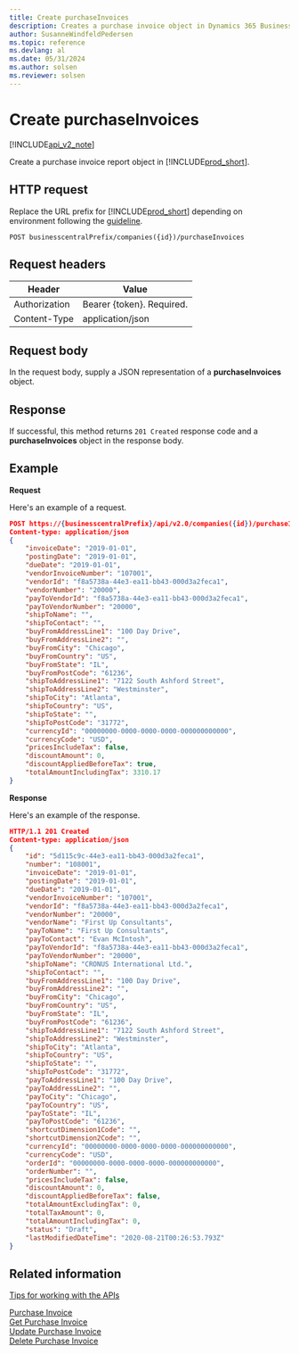 ```yaml
---
title: Create purchaseInvoices  
description: Creates a purchase invoice object in Dynamics 365 Business Central.
author: SusanneWindfeldPedersen
ms.topic: reference
ms.devlang: al
ms.date: 05/31/2024
ms.author: solsen
ms.reviewer: solsen
---
```


# Create purchaseInvoices

[!INCLUDE[api_v2_note](../../../includes/api_v2_note.md)]

Create a purchase invoice report object in [!INCLUDE[prod_short](../../../includes/prod_short.md)].

## HTTP request
Replace the URL prefix for [!INCLUDE[prod_short](../../../includes/prod_short.md)] depending on environment following the [guideline](../../v2.0/endpoints-apis-for-dynamics.md).

```
POST businesscentralPrefix/companies({id})/purchaseInvoices
```

## Request headers

|Header|Value|
|------|-----|
|Authorization  |Bearer {token}. Required. |
|Content-Type  |application/json|

## Request body
In the request body, supply a JSON representation of a **purchaseInvoices** object.

## Response
If successful, this method returns ```201 Created``` response code and a **purchaseInvoices** object in the response body.

## Example

**Request**

Here's an example of a request.

```json
POST https://{businesscentralPrefix}/api/v2.0/companies({id})/purchaseInvoices
Content-type: application/json
{
    "invoiceDate": "2019-01-01",
    "postingDate": "2019-01-01",
    "dueDate": "2019-01-01",
    "vendorInvoiceNumber": "107001",
    "vendorId": "f8a5738a-44e3-ea11-bb43-000d3a2feca1",
    "vendorNumber": "20000",
    "payToVendorId": "f8a5738a-44e3-ea11-bb43-000d3a2feca1",
    "payToVendorNumber": "20000",
    "shipToName": "",
    "shipToContact": "",
    "buyFromAddressLine1": "100 Day Drive",
    "buyFromAddressLine2": "",
    "buyFromCity": "Chicago",
    "buyFromCountry": "US",
    "buyFromState": "IL",
    "buyFromPostCode": "61236",
    "shipToAddressLine1": "7122 South Ashford Street",
    "shipToAddressLine2": "Westminster",
    "shipToCity": "Atlanta",
    "shipToCountry": "US",
    "shipToState": "",
    "shipToPostCode": "31772",
    "currencyId": "00000000-0000-0000-0000-000000000000",
    "currencyCode": "USD",
    "pricesIncludeTax": false,
    "discountAmount": 0,
    "discountAppliedBeforeTax": true,
    "totalAmountIncludingTax": 3310.17
}
```

**Response**

Here's an example of the response.

```json
HTTP/1.1 201 Created
Content-type: application/json
{
    "id": "5d115c9c-44e3-ea11-bb43-000d3a2feca1",
    "number": "108001",
    "invoiceDate": "2019-01-01",
    "postingDate": "2019-01-01",
    "dueDate": "2019-01-01",
    "vendorInvoiceNumber": "107001",
    "vendorId": "f8a5738a-44e3-ea11-bb43-000d3a2feca1",
    "vendorNumber": "20000",
    "vendorName": "First Up Consultants",
    "payToName": "First Up Consultants",
    "payToContact": "Evan McIntosh",
    "payToVendorId": "f8a5738a-44e3-ea11-bb43-000d3a2feca1",
    "payToVendorNumber": "20000",
    "shipToName": "CRONUS International Ltd.",
    "shipToContact": "",
    "buyFromAddressLine1": "100 Day Drive",
    "buyFromAddressLine2": "",
    "buyFromCity": "Chicago",
    "buyFromCountry": "US",
    "buyFromState": "IL",
    "buyFromPostCode": "61236",
    "shipToAddressLine1": "7122 South Ashford Street",
    "shipToAddressLine2": "Westminster",
    "shipToCity": "Atlanta",
    "shipToCountry": "US",
    "shipToState": "",
    "shipToPostCode": "31772",
    "payToAddressLine1": "100 Day Drive",
    "payToAddressLine2": "",
    "payToCity": "Chicago",
    "payToCountry": "US",
    "payToState": "IL",
    "payToPostCode": "61236",
    "shortcutDimension1Code": "",
    "shortcutDimension2Code": "",
    "currencyId": "00000000-0000-0000-0000-000000000000",
    "currencyCode": "USD",
    "orderId": "00000000-0000-0000-0000-000000000000",
    "orderNumber": "",
    "pricesIncludeTax": false,
    "discountAmount": 0,
    "discountAppliedBeforeTax": false,
    "totalAmountExcludingTax": 0,
    "totalTaxAmount": 0,
    "totalAmountIncludingTax": 0,
    "status": "Draft",
    "lastModifiedDateTime": "2020-08-21T00:26:53.793Z"
}
```

## Related information
[Tips for working with the APIs](../../../developer/devenv-connect-apps-tips.md)  

[Purchase Invoice](../resources/dynamics_purchaseinvoice.md)  
[Get Purchase Invoice](dynamics_purchaseinvoice_get.md)  
[Update Purchase Invoice](dynamics_purchaseinvoice_update.md)  
[Delete Purchase Invoice](dynamics_purchaseinvoice_delete.md)  
